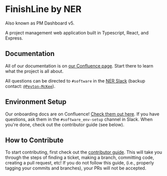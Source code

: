 # FinishLine by NER

Also known as PM Dashboard v5.

A project management web application built in Typescript, React, and Express.

## Documentation

All of our documentation is on [our Confluence page](https://nerdocs.atlassian.net/wiki/spaces/NER/pages/5603329/Software). Start there to learn what the project is all about.

All questions can be directed to `#software` in the [NER Slack](https://nu-electric-racing.slack.com) (backup contact: [`@Peyton-McKee`](https://github.com/Peyton-McKee)).

## Environment Setup

Our onboarding docs are on Confluence! [Check them out here](https://nerdocs.atlassian.net/wiki/spaces/NER/pages/5079215/Software+Onboarding). If you have questions, ask them in the `#software_env-setup` channel in Slack. When you're done, check out the contributor guide (see below).

## How to Contribute

To start contributing, first check out the [contributor guide](https://nerdocs.atlassian.net/wiki/spaces/NER/pages/8060929/Software+Contributor+Guide). This will take you through the steps of finding a ticket, making a branch, committing code, creating a pull request, etc! If you do not follow this guide, (i.e., properly tagging your commits and branches), your PRs will not be accepted.
